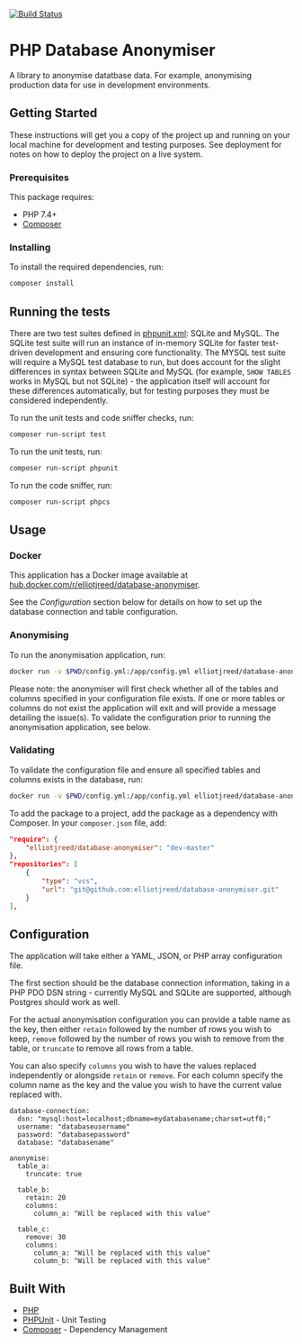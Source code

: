 [![Build Status](https://travis-ci.org/elliotjreed/database-anonymiser.svg?branch=master)](https://travis-ci.org/elliotjreed/database-anonymiser)

# PHP Database Anonymiser

A library to anonymise datatbase data. For example, anonymising production data for use in development environments.


## Getting Started

These instructions will get you a copy of the project up and running on your local machine for development and testing purposes. See deployment for notes on how to deploy the project on a live system.


### Prerequisites

This package requires:

  - PHP 7.4+
  - [Composer](https://getcomposer.org/)

### Installing

To install the required dependencies, run:

```bash
composer install
```

## Running the tests

There are two test suites defined in [phpunit.xml](phpunit.xml): SQLite and MySQL. The SQLite test suite will run an instance of in-memory SQLite for faster test-driven development and ensuring core functionality. The MYSQL test suite will require a MySQL test database to run, but does account for the slight differences in syntax between SQLite and MySQL (for example, `SHOW TABLES` works in MySQL but not SQLite) - the application itself will account for these differences automatically, but for testing purposes they must be considered independently.

To run the unit tests and code sniffer checks, run:

```bash
composer run-script test
```

To run the unit tests, run:

```bash
composer run-script phpunit
```

To run the code sniffer, run:

```bash
composer run-script phpcs
```

## Usage

### Docker

This application has a Docker image available at [hub.docker.com/r/elliotjreed/database-anonymiser](https://hub.docker.com/r/elliotjreed/database-anonymiser/).

See the _Configuration_ section below for details on how to set up the database connection and table configuration.

### Anonymising

To run the anonymisation application, run:

```bash
docker run -v $PWD/config.yml:/app/config.yml elliotjreed/database-anonymiser:latest anonymise /app/config.yml
```

Please note: the anonymiser will first check whether all of the tables and columns specified in your configuration file exists. If one or more tables or columns do not exist the application will exit and will provide a message detailing the issue(s). To validate the configuration prior to running the anonymisation application, see below.

### Validating

To validate the configuration file and ensure all specified tables and columns exists in the database, run:

```bash
docker run -v $PWD/config.yml:/app/config.yml elliotjreed/database-anonymiser:latest validate /app/config.yml
```

To add the package to a project, add the package as a dependency with Composer. In your `composer.json` file, add:

```json
"require": {
    "elliotjreed/database-anonymiser": "dev-master"
},
"repositories": [
    {
        "type": "vcs",
        "url": "git@github.com:elliotjreed/database-anonymiser.git"
    }
],
```

## Configuration

The application will take either a YAML, JSON, or PHP array configuration file.

The first section should be the database connection information, taking in a PHP PDO DSN string - currently MySQL and SQLite are supported, although Postgres should work as well.

For the actual anonymisation configuration you can provide a table name as the key, then either `retain` followed by the number of rows you wish to keep, `remove` followed by the number of rows you wish to remove from the table, or `truncate` to remove all rows from a table.

You can also specify `columns` you wish to have the values replaced independently or alongside `retain` or `remove`. For each column specify the column name as the key and the value you wish to have the current value replaced with.

```text
database-connection:
  dsn: "mysql:host=localhost;dbname=mydatabasename;charset=utf8;"
  username: "databaseusername"
  password: "databasepassword"
  database: "databasename"

anonymise:
  table_a:
    truncate: true

  table_b:
    retain: 20
    columns:
      column_a: "Will be replaced with this value"

  table_c:
    remove: 30
    columns:
      column_a: "Will be replaced with this value"
      column_b: "Will be replaced with this value"
```

## Built With

  - [PHP](https://secure.php.net/)
  - [PHPUnit](https://phpunit.de/) - Unit Testing
  - [Composer](https://getcomposer.org/) - Dependency Management
